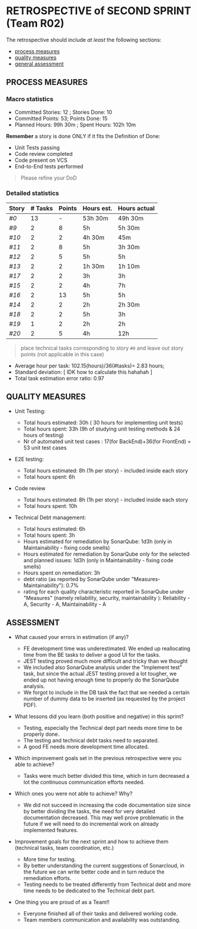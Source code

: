 # RETROSPECTIVE of SECOND SPRINT (Team R02)

The retrospective should include _at least_ the following
sections:

- [process measures](#process-measures)
- [quality measures](#quality-measures)
- [general assessment](#assessment)

## PROCESS MEASURES

### Macro statistics

- Committed Stories: 12 ; Stories Done: 10
- Committed Points: 53; Points Done: 15
- Planned Hours: 99h 30m ; Spent Hours: 102h 10m

**Remember** a story is done ONLY if it fits the Definition of Done:

- Unit Tests passing
- Code review completed
- Code present on VCS
- End-to-End tests performed

> Please refine your DoD

### Detailed statistics

| Story | # Tasks | Points | Hours est. | Hours actual     |
| ----- | ------- | ------ | ---------- | ---------------- |
| _#0_  | 13       | -      | 53h 30m    | 49h 30m          |
| _#9_  | 2       | 8      | 5h         | 5h 30m              |
| _#10_  | 2       | 2      | 4h 30m         | 45m              |
| _#11_  | 2       | 8     | 5h        | 3h 30m             |
| _#12_  | 2       | 5      | 5h         | 5h               |
| _#13_  | 2       | 2      | 1h 30m         | 1h 10m           |
| _#17_  | 2       | 2      | 3h         | 3h           |
| _#15_  | 2       | 2      | 4h         | 7h               |
| _#16_  | 2       | 13      | 5h         | 5h               |
| _#14_  | 2       | 2      | 2h         | 2h 30m           |
| _#18_  | 2       | 2      | 5h         | 3h           |
| _#19_  | 1       | 2      | 2h         | 2h               |
| _#20_  | 2       | 5      | 4h         | 12h               |

> place technical tasks corresponding to story `#0` and leave out story points (not applicable in this case)

- Average hour per task: 102.15(hours)/36(#tasks)= 2.83 hours; 
- Standard deviation: [ IDK how to calculate this hahahah ]
- Total task estimation error ratio: 0.97

## QUALITY MEASURES

- Unit Testing:
  - Total hours estimated: 30h ( 30 hours for implementing unit tests) 
  - Total hours spent: 33h (9h of studying unit testing methods & 24 hours of testing)
  - Nr of automated unit test cases : 17(for BackEnd)+36(for FrontEnd) = 53 unit test cases

- E2E testing:
  - Total hours estimated: 8h (1h per story) - included inside each story
  - Total hours spent: 6h
- Code review
  - Total hours estimated: 8h (1h per story) - included inside each story
  - Total hours spent: 10h
- Technical Debt management:
  - Total hours estimated: 6h
  - Total hours spent: 3h
  - Hours estimated for remediation by SonarQube: 1d3h (only in Maintainability - fixing code smells)
  - Hours estimated for remediation by SonarQube only for the selected and planned issues: 1d3h (only in Maintainability - fixing code smells)
  - Hours spent on remediation: 3h
  - debt ratio (as reported by SonarQube under "Measures-Maintainability"): 0.7%
  - rating for each quality characteristic reported in SonarQube under "Measures" (namely reliability, security, maintainability ): Reliability - A, Security - A, Maintainability - A

## ASSESSMENT

- What caused your errors in estimation (if any)?
  - FE development time was underestimated. We ended up reallocating time from the BE tasks to deliver a good UI for the tasks.
  - JEST testing proved much more difficult and tricky than we thought
  - We included also SonarQube analysis under the "Implement test" task, but since the actual JEST testing proved a lot tougher, we ended up not having enough time to properly do the SonarQube analysis.
  - We forgot to include in the DB task the fact that we needed a certain number of dummy data to be inserted (as requested by the project PDF).


- What lessons did you learn (both positive and negative) in this sprint?
  - Testing, especially the Technical dept part needs more time to be properly done.
  - The testing and technical debt tasks need to separated.
  - A good FE needs more development time allocated.


- Which improvement goals set in the previous retrospective were you able to achieve?
  - Tasks were much better divided this time, which in turn decreased a lot the continuous communication efforts needed.
- Which ones you were not able to achieve? Why?
  - We did not succeed in increasing the code documentation size since by better dividing the tasks, the need for very detailed documentation decreased. This may well prove problematic in the future if we will need to do incremental work on already implemented features. 

- Improvement goals for the next sprint and how to achieve them (technical tasks, team coordination, etc.)
  - More time for testing.
  - By better understanding the current suggestions of Sonarcloud, in the future we can write better code and in turn reduce the remediation efforts.
  - Testing needs to be treated differently from Technical debt and more time needs to be dedicated to the Technical debt part.


- One thing you are proud of as a Team!!
  - Everyone finished all of their tasks and delivered working code.
  - Team members communication and availability was outstanding. 



